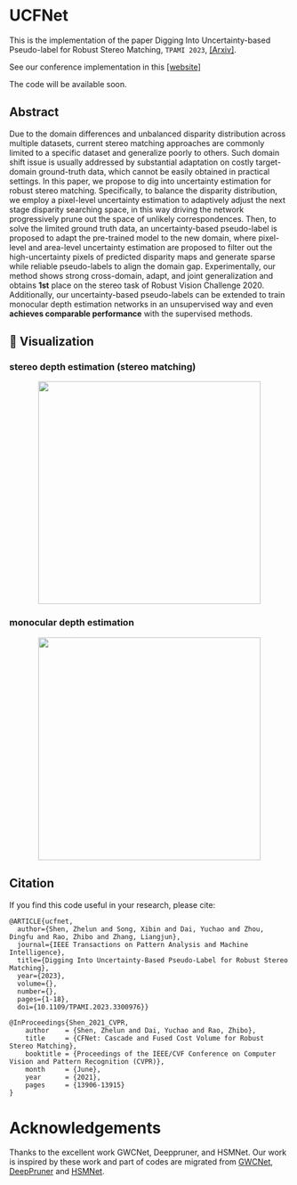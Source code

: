 # UCFNet
This is the implementation of the paper Digging Into Uncertainty-based Pseudo-label for Robust Stereo Matching, `TPAMI 2023`, [\[Arxiv\]](https://arxiv.org/pdf/2307.16509.pdf).

See our conference implementation in this [\[website\]](https://github.com/gallenszl/CFNet)

The code will be available soon.

## Abstract
Due to the domain differences and unbalanced disparity distribution across multiple datasets, current stereo matching approaches are commonly limited to a specific dataset and generalize poorly to others. Such domain shift issue is usually addressed by substantial adaptation on costly target-domain ground-truth data, which cannot be easily obtained in practical settings. In this paper, we propose to dig into uncertainty estimation for robust stereo matching. Specifically, to balance the disparity distribution, we employ a pixel-level uncertainty estimation to adaptively adjust the next stage disparity searching space, in this way driving the network progressively prune out the space of unlikely correspondences. Then, to solve the limited ground truth data, an uncertainty-based pseudo-label is proposed to adapt the pre-trained model to the new domain, where pixel-level and area-level uncertainty estimation are proposed to filter out the high-uncertainty pixels of predicted disparity maps and generate sparse while reliable pseudo-labels to align the domain gap. Experimentally, our method shows strong cross-domain, adapt, and joint generalization and obtains **1st** place on the stereo task of Robust Vision Challenge 2020. Additionally, our uncertainty-based pseudo-labels can be extended to train monocular depth estimation networks in an unsupervised way and even **achieves comparable performance** with the supervised methods.

## 👀 Visualization

### stereo depth estimation (stereo matching)
<div align="center">
    <img src="https://github.com/gallenszl/UCFNet/blob/main/demo/demo_stereo_v2.gif" width = "400" />
</div>

### monocular depth estimation
<div align="center">
    <img src="https://github.com/gallenszl/UCFNet/blob/main/demo/demo_monocular_v2.gif" width = "400" />
</div>

## Citation
If you find this code useful in your research, please cite:
```
@ARTICLE{ucfnet,
  author={Shen, Zhelun and Song, Xibin and Dai, Yuchao and Zhou, Dingfu and Rao, Zhibo and Zhang, Liangjun},
  journal={IEEE Transactions on Pattern Analysis and Machine Intelligence}, 
  title={Digging Into Uncertainty-Based Pseudo-Label for Robust Stereo Matching}, 
  year={2023},
  volume={},
  number={},
  pages={1-18},
  doi={10.1109/TPAMI.2023.3300976}}
```
```
@InProceedings{Shen_2021_CVPR,
    author    = {Shen, Zhelun and Dai, Yuchao and Rao, Zhibo},
    title     = {CFNet: Cascade and Fused Cost Volume for Robust Stereo Matching},
    booktitle = {Proceedings of the IEEE/CVF Conference on Computer Vision and Pattern Recognition (CVPR)},
    month     = {June},
    year      = {2021},
    pages     = {13906-13915}
}
```
# Acknowledgements
Thanks to the excellent work GWCNet, Deeppruner, and HSMNet. Our work is inspired by these work and part of codes are migrated from [GWCNet](https://github.com/xy-guo/GwcNet), [DeepPruner](https://github.com/uber-research/DeepPruner/) and [HSMNet](https://github.com/gengshan-y/high-res-stereo).
